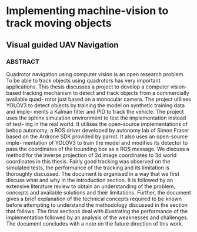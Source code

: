 #  Implementing machine-vision to track moving objects
## Visual guided UAV Navigation

### ABSTRACT

Quadrotor navigation using computer vision is an open research problem. To
be able to track objects using quadrotors has very important applications.
This thesis discusses a project to develop a computer vision-based tracking
mechanism to detect and track objects from a commercially available quad-
rotor just based on a monocular camera. The project utilises YOLOV3 to
detect objects by training the model on synthetic training data and imple-
ments a Kalman filter and PID to track the vehicle. The project uses the
sphinx simulation environment to test the implementation instead of test-
ing in the real world. It utilises the open-source implementations of bebop
autonomy; a ROS driver developed by autonomy lab of Simon Fraser based
on the Ardrone SDK provided by parrot. It also uses an open-source imple-
mentation of YOLOV3 to train the model and modifies its detector to pass
the coordinates of the bounding box as a ROS message. We discuss a method
for the inverse projection of 2d image coordinates to 3d world coordinates
in this thesis. Fairly good tracking was observed on the simulated tests, the
performance of the tracking and its limitation is thoroughly discussed.
The document is organised in a way that we first discuss what and why
in the introduction section. It is followed by an extensive literature review
to obtain an understanding of the problem, concepts and available solutions
and their limitations. Further, the document gives a brief explanation of the
technical concepts required to be known before attempting to understand
the methodology discussed in the section that follows. The final sections
deal with illustrating the performance of the implementation followed by an
analysis of the weaknesses and challenges. The document concludes with a
note on the future direction of this work.
